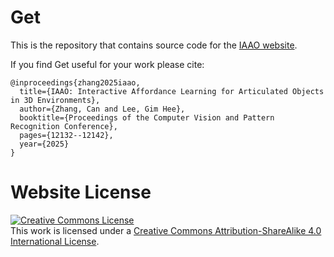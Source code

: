 # Get

This is the repository that contains source code for the [IAAO website](https://lulusindazc.github.io/IAAOproject/).

If you find Get useful for your work please cite:
```
@inproceedings{zhang2025iaao,
  title={IAAO: Interactive Affordance Learning for Articulated Objects in 3D Environments},
  author={Zhang, Can and Lee, Gim Hee},
  booktitle={Proceedings of the Computer Vision and Pattern Recognition Conference},
  pages={12132--12142},
  year={2025}
}
```

# Website License
<a rel="license" href="http://creativecommons.org/licenses/by-sa/4.0/"><img alt="Creative Commons License" style="border-width:0" src="https://i.creativecommons.org/l/by-sa/4.0/88x31.png" /></a><br />This work is licensed under a <a rel="license" href="http://creativecommons.org/licenses/by-sa/4.0/">Creative Commons Attribution-ShareAlike 4.0 International License</a>.
